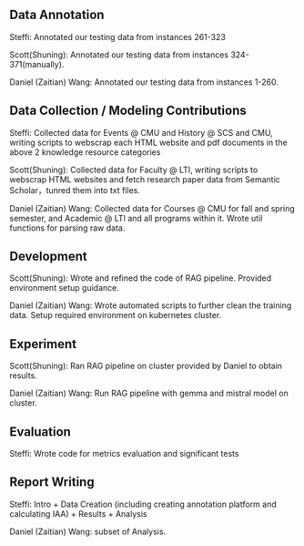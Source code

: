 ## Data Annotation

Steffi: Annotated our testing data from instances 261-323

Scott(Shuning): Annotated our testing data from instances 324-371(manually).

Daniel (Zaitian) Wang: Annotated our testing data from instances 1-260.


## Data Collection / Modeling Contributions
Steffi: Collected data for Events @ CMU and History @ SCS and CMU, writing scripts to webscrap each HTML website and pdf documents in the above 2 knowledge resource categories

Scott(Shuning): Collected data for Faculty @ LTI, writing scripts to webscrap HTML websites and fetch research paper data from Semantic Scholar，tunred them into txt files.

Daniel (Zaitian) Wang: Collected data for Courses @ CMU for fall and spring semester, and Academic @ LTI and all programs within it. Wrote util functions for parsing raw data.

## Development 

Scott(Shuning): Wrote and refined the code of RAG pipeline. Provided environment setup guidance.

Daniel (Zaitian) Wang: Wrote automated scripts to further clean the training data. Setup required environment on kubernetes cluster.

## Experiment

Scott(Shuning): Ran RAG pipeline on cluster provided by Daniel to obtain results.

Daniel (Zaitian) Wang: Run RAG pipeline with gemma and mistral model on cluster.

## Evaluation

Steffi: Wrote code for metrics evaluation and significant tests

## Report Writing
Steffi: Intro + Data Creation (including creating annotation platform and calculating IAA) + Results + Analysis

Daniel (Zaitian) Wang: subset of Analysis.
